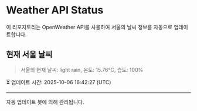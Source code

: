 
# Weather API Status

이 리포지토리는 OpenWeather API를 사용하여 서울의 날씨 정보를 자동으로 업데이트합니다.

## 현재 서울 날씨
> 서울의 현재 날씨: light rain, 온도: 15.76°C, 습도: 100%

⏳ 업데이트 시간: 2025-10-06 16:42:27 (UTC)

---
자동 업데이트 봇에 의해 관리됩니다.
